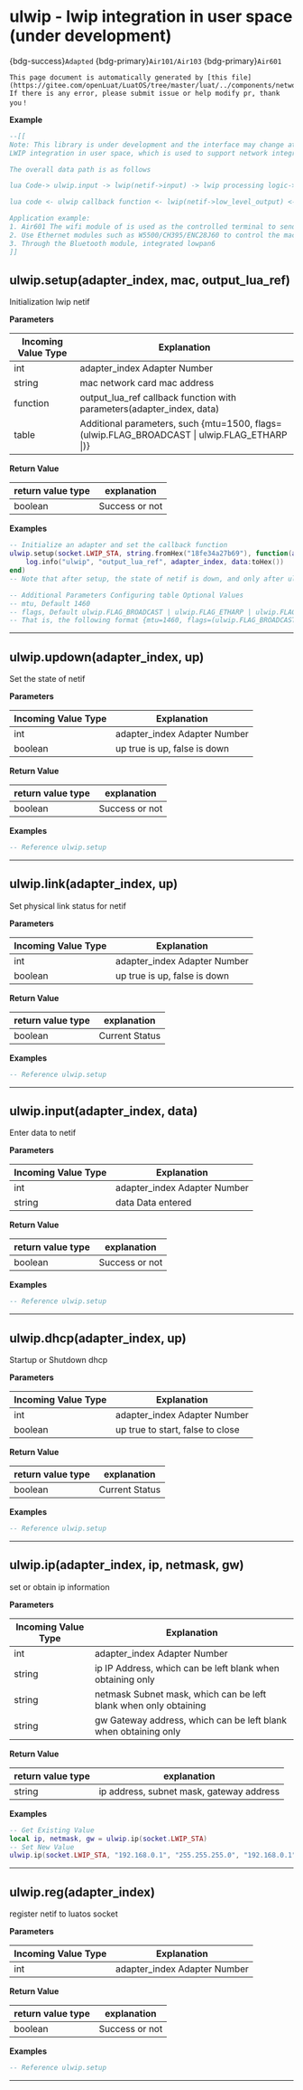 # ulwip - lwip integration in user space (under development)

{bdg-success}`Adapted` {bdg-primary}`Air101/Air103` {bdg-primary}`Air601`

```{note}
This page document is automatically generated by [this file](https://gitee.com/openLuat/LuatOS/tree/master/luat/../components/network/ulwip/binding/luat_lib_ulwip.c). If there is any error, please submit issue or help modify pr, thank you！
```


**Example**

```lua
--[[
Note: This library is under development and the interface may change at any time.
LWIP integration in user space, which is used to support network integration of lwip's netif to directly control the sending and receiving of MAC packets/IP packets in lua code.

The overall data path is as follows

lua Code-> ulwip.input -> lwip(netif->input) -> lwip processing logic-> luatos socket framework

lua code <- ulwip callback function <- lwip(netif->low_level_output) <- lwip processing logic <- luatos socket framework

Application example:
1. Air601 The wifi module of is used as the controlled terminal to send and receive MAC packets through UART/SPI to realize the function of Air780E/Air780EP integrated wifi module
2. Use Ethernet modules such as W5500/CH395/ENC28J60 to control the mac packet sending and receiving in the user's lua code and integrate it into the luatos socket framework
3. Through the Bluetooth module, integrated lowpan6
]]

```

## ulwip.setup(adapter_index, mac, output_lua_ref)



Initialization lwip netif

**Parameters**

|Incoming Value Type | Explanation|
|-|-|
|int|adapter_index Adapter Number|
|string|mac network card mac address|
|function|output_lua_ref callback function with parameters(adapter_index, data)|
|table|Additional parameters, such {mtu=1500, flags=(ulwip.FLAG_BROADCAST \| ulwip.FLAG_ETHARP \|)}|

**Return Value**

|return value type | explanation|
|-|-|
|boolean|Success or not|

**Examples**

```lua
-- Initialize an adapter and set the callback function
ulwip.setup(socket.LWIP_STA, string.fromHex("18fe34a27b69"), function(adapter_index, data)
    log.info("ulwip", "output_lua_ref", adapter_index, data:toHex())
end)
-- Note that after setup, the state of netif is down, and only after ulwip.updown(adapter_index, true) is called can data be sent and received normally.

-- Additional Parameters Configuring table Optional Values
-- mtu, Default 1460
-- flags, Default ulwip.FLAG_BROADCAST | ulwip.FLAG_ETHARP | ulwip.FLAG_ETHERNET | ulwip.FLAG_IGMP | ulwip.FLAG_MLD6
-- That is, the following format {mtu=1460, flags=(ulwip.FLAG_BROADCAST | ulwip.FLAG_ETHARP | ulwip.FLAG_ETHERNET | ulwip.FLAG_IGMP | ulwip.FLAG_MLD6)}

```

---

## ulwip.updown(adapter_index, up)



Set the state of netif

**Parameters**

|Incoming Value Type | Explanation|
|-|-|
|int|adapter_index Adapter Number|
|boolean|up true is up, false is down|

**Return Value**

|return value type | explanation|
|-|-|
|boolean|Success or not|

**Examples**

```lua
-- Reference ulwip.setup

```

---

## ulwip.link(adapter_index, up)



Set physical link status for netif

**Parameters**

|Incoming Value Type | Explanation|
|-|-|
|int|adapter_index Adapter Number|
|boolean|up true is up, false is down|

**Return Value**

|return value type | explanation|
|-|-|
|boolean|Current Status|

**Examples**

```lua
-- Reference ulwip.setup

```

---

## ulwip.input(adapter_index, data)



Enter data to netif

**Parameters**

|Incoming Value Type | Explanation|
|-|-|
|int|adapter_index Adapter Number|
|string|data Data entered|

**Return Value**

|return value type | explanation|
|-|-|
|boolean|Success or not|

**Examples**

```lua
-- Reference ulwip.setup

```

---

## ulwip.dhcp(adapter_index, up)



Startup or Shutdown dhcp

**Parameters**

|Incoming Value Type | Explanation|
|-|-|
|int|adapter_index Adapter Number|
|boolean|up true to start, false to close|

**Return Value**

|return value type | explanation|
|-|-|
|boolean|Current Status|

**Examples**

```lua
-- Reference ulwip.setup

```

---

## ulwip.ip(adapter_index, ip, netmask, gw)



set or obtain ip information

**Parameters**

|Incoming Value Type | Explanation|
|-|-|
|int|adapter_index Adapter Number|
|string|ip IP Address, which can be left blank when obtaining only|
|string|netmask Subnet mask, which can be left blank when only obtaining|
|string|gw Gateway address, which can be left blank when obtaining only|

**Return Value**

|return value type | explanation|
|-|-|
|string|ip address, subnet mask, gateway address|

**Examples**

```lua
-- Get Existing Value
local ip, netmask, gw = ulwip.ip(socket.LWIP_STA)
-- Set New Value
ulwip.ip(socket.LWIP_STA, "192.168.0.1", "255.255.255.0", "192.168.0.1")

```

---

## ulwip.reg(adapter_index)



register netif to luatos socket

**Parameters**

|Incoming Value Type | Explanation|
|-|-|
|int|adapter_index Adapter Number|

**Return Value**

|return value type | explanation|
|-|-|
|boolean|Success or not|

**Examples**

```lua
-- Reference ulwip.setup

```

---


